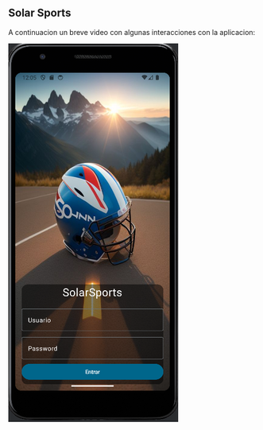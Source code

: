## Solar Sports


A continuacion un breve video con algunas interacciones con la aplicacion:


[![Ver el video](https://github.com/raulhabits/solar-sports/blob/master/extra/inicio.png)](https://drive.google.com/uc?export=view&id=1H2jKOX3xpuIUO91-4Rh5Xx69W-83MTMV)

